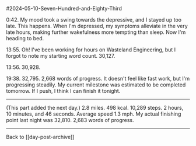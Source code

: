 #2024-05-10-Seven-Hundred-and-Eighty-Third

0:42.  My mood took a swing towards the depressive, and I stayed up too late.  This happens.  When I'm depressed, my symptoms alleviate in the very late hours, making further wakefulness more tempting than sleep.  Now I'm heading to bed.

13:55.  Oh!  I've been working for hours on Wasteland Engineering, but I forgot to note my starting word count.  30,127.

13:56.  30,928.

19:38.  32,795.  2,668 words of progress.  It doesn't feel like fast work, but I'm progressing steadily.  My current milestone was estimated to be completed tomorrow.  If I push, I think I can finish it tonight.

---
(This part added the next day.)  2.8 miles.  498 kcal.  10,289 steps.  2 hours, 10 minutes, and 46 seconds.  Average speed 1.3 mph.  My actual finishing point last night was 32,810.  2,683 words of progress.

---
Back to [[day-post-archive]]